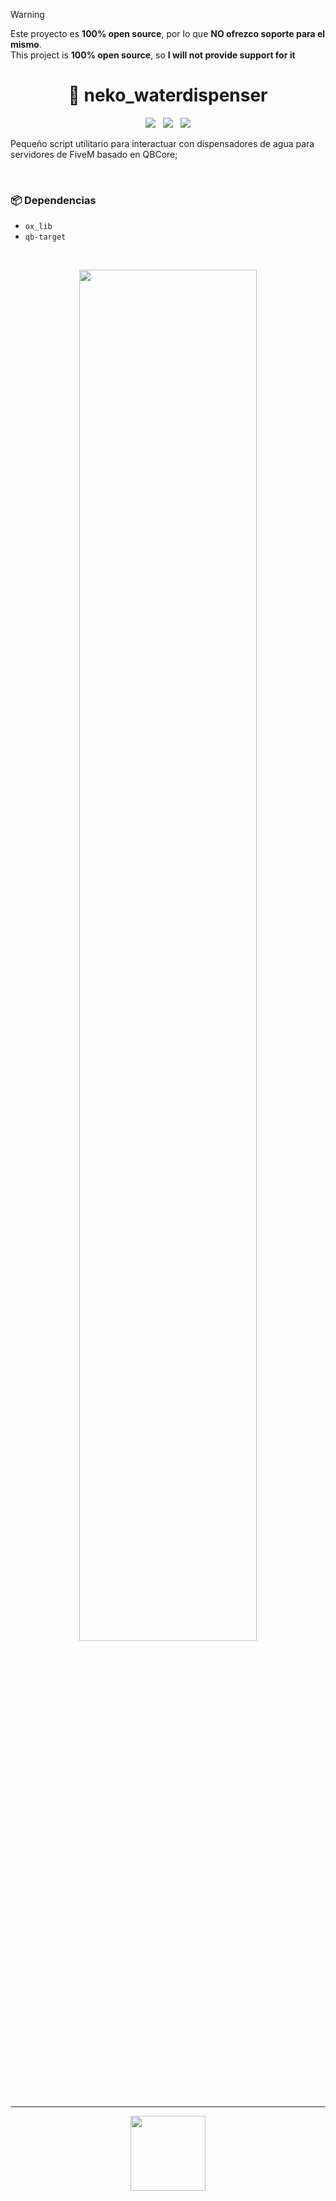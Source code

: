 > [!WARNING]  
> Este proyecto es **100% open source**, por lo que **NO ofrezco soporte para el mismo**. <br>
> This project is **100% open source**, so **I will not provide support for it**

<h1 align="center">🚰 neko_waterdispenser</h1>

<p align="center">
  <img src="https://img.shields.io/github/repo-size/imkuroneko/neko_waterdispenser?style=flat"/> &nbsp;
  <img src="https://img.shields.io/github/languages/top/imkuroneko/neko_waterdispenser?style=flat"/> &nbsp;
  <img src="https://img.shields.io/github/last-commit/imkuroneko/neko_waterdispenser?color=pink&style=flat"/>
</p>

Pequeño script utilitario para interactuar con dispensadores de agua para servidores de FiveM basado en QBCore;

<br>

### 📦 Dependencias
- `ox_lib`
- `qb-target`

<br>

<p align="center"> <img src="https://github.com/imkuroneko/neko_waterdispenser/assets/20273059/cd8de0e2-1493-4f9e-bc73-d62c5761bc90" width="75%" /> </p>

-----

<p align="center">
  <a href="https://kuroneko.im" target="_blank">
    <img src="https://kuroneko.im/web/assets/images/profile.png" width="120">
  </a>
</p>
